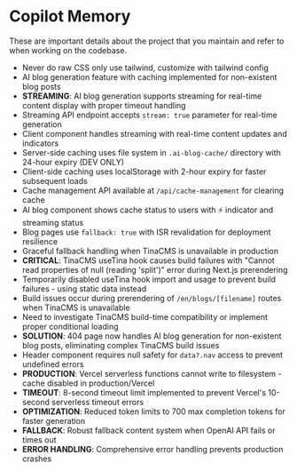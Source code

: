 # Copilot Memory

These are important details about the project that you maintain and refer to when working on the codebase.

- Never do raw CSS only use tailwind, customize with tailwind config
- AI blog generation feature with caching implemented for non-existent blog posts
- **STREAMING**: AI blog generation supports streaming for real-time content display with proper timeout handling
- Streaming API endpoint accepts `stream: true` parameter for real-time generation
- Client component handles streaming with real-time content updates and indicators
- Server-side caching uses file system in `.ai-blog-cache/` directory with 24-hour expiry (DEV ONLY)
- Client-side caching uses localStorage with 2-hour expiry for faster subsequent loads
- Cache management API available at `/api/cache-management` for clearing cache
- AI blog component shows cache status to users with ⚡ indicator and streaming status
- Blog pages use `fallback: true` with ISR revalidation for deployment resilience
- Graceful fallback handling when TinaCMS is unavailable in production
- **CRITICAL**: TinaCMS useTina hook causes build failures with "Cannot read properties of null (reading 'split')" error during Next.js prerendering
- Temporarily disabled useTina hook import and usage to prevent build failures - using static data instead
- Build issues occur during prerendering of `/en/blogs/[filename]` routes when TinaCMS is unavailable
- Need to investigate TinaCMS build-time compatibility or implement proper conditional loading
- **SOLUTION**: 404 page now handles AI blog generation for non-existent blog posts, eliminating complex TinaCMS build issues
- Header component requires null safety for `data?.nav` access to prevent undefined errors
- **PRODUCTION**: Vercel serverless functions cannot write to filesystem - cache disabled in production/Vercel
- **TIMEOUT**: 8-second timeout limit implemented to prevent Vercel's 10-second serverless timeout errors
- **OPTIMIZATION**: Reduced token limits to 700 max completion tokens for faster generation
- **FALLBACK**: Robust fallback content system when OpenAI API fails or times out
- **ERROR HANDLING**: Comprehensive error handling prevents production crashes
